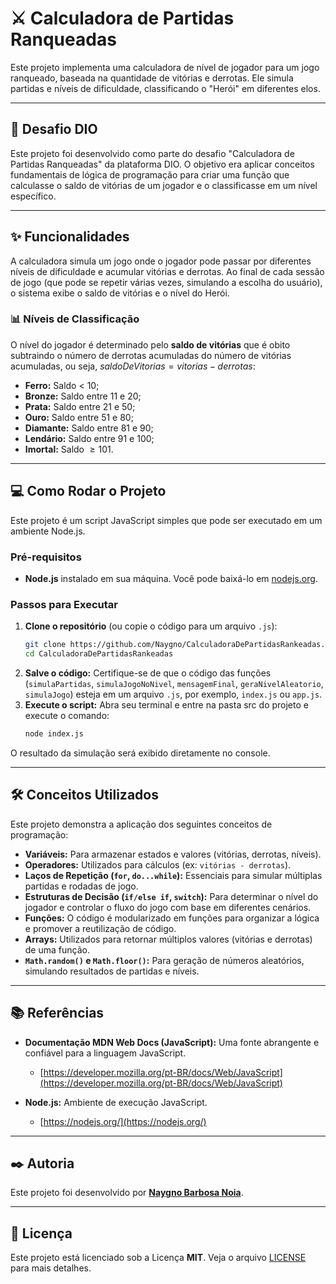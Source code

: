 # ⚔️ Calculadora de Partidas Ranqueadas

Este projeto implementa uma calculadora de nível de jogador para um jogo ranqueado, baseada na quantidade de vitórias e derrotas. Ele simula partidas e níveis de dificuldade, classificando o "Herói" em diferentes elos.

-----

## 🚀 Desafio DIO

Este projeto foi desenvolvido como parte do desafio "Calculadora de Partidas Ranqueadas" da plataforma DIO. O objetivo era aplicar conceitos fundamentais de lógica de programação para criar uma função que calculasse o saldo de vitórias de um jogador e o classificasse em um nível específico.

-----

## ✨ Funcionalidades

A calculadora simula um jogo onde o jogador pode passar por diferentes níveis de dificuldade e acumular vitórias e derrotas. Ao final de cada sessão de jogo (que pode se repetir várias vezes, simulando a escolha do usuário), o sistema exibe o saldo de vitórias e o nível do Herói.

### 📊 Níveis de Classificação

O nível do jogador é determinado pelo **saldo de vitórias** que é obito subtraindo o número de derrotas acumuladas do número de vitórias acumuladas, ou seja, $saldoDeVitorias = vitorias - derrotas$:

  * **Ferro:** Saldo < 10;
  * **Bronze:** Saldo entre 11 e 20;
  * **Prata:** Saldo entre 21 e 50;
  * **Ouro:** Saldo entre 51 e 80;
  * **Diamante:** Saldo entre 81 e 90;
  * **Lendário:** Saldo entre 91 e 100;
  * **Imortal:** Saldo $\ge 101$.

-----

## 💻 Como Rodar o Projeto

Este projeto é um script JavaScript simples que pode ser executado em um ambiente Node.js.

### Pré-requisitos

  * **Node.js** instalado em sua máquina. Você pode baixá-lo em [nodejs.org](https://nodejs.org/).

### Passos para Executar

1.  **Clone o repositório** (ou copie o código para um arquivo `.js`):
    ```bash
    git clone https://github.com/Naygno/CalculadoraDePartidasRankeadas.git
    cd CalculadoraDePartidasRankeadas
    ```
2.  **Salve o código:** Certifique-se de que o código das funções (`simulaPartidas`, `simulaJogoNoNivel`, `mensagemFinal`, `geraNivelAleatorio`, `simulaJogo`) esteja em um arquivo `.js`, por exemplo, `index.js` ou `app.js`.
3.  **Execute o script:** Abra seu terminal e entre na pasta src do projeto e execute o comando:
    ```bash
    node index.js
    ```

O resultado da simulação será exibido diretamente no console.

-----

## 🛠️ Conceitos Utilizados

Este projeto demonstra a aplicação dos seguintes conceitos de programação:

  * **Variáveis:** Para armazenar estados e valores (vitórias, derrotas, níveis).
  * **Operadores:** Utilizados para cálculos (ex: `vitórias - derrotas`).
  * **Laços de Repetição (`for`, `do...while`):** Essenciais para simular múltiplas partidas e rodadas de jogo.
  * **Estruturas de Decisão (`if/else if`, `switch`):** Para determinar o nível do jogador e controlar o fluxo do jogo com base em diferentes cenários.
  * **Funções:** O código é modularizado em funções para organizar a lógica e promover a reutilização de código.
  * **Arrays:** Utilizados para retornar múltiplos valores (vitórias e derrotas) de uma função.
  * **`Math.random()` e `Math.floor()`:** Para geração de números aleatórios, simulando resultados de partidas e níveis.

-----

## 📚 Referências

  * **Documentação MDN Web Docs (JavaScript):** Uma fonte abrangente e confiável para a linguagem JavaScript.
      * [https://developer.mozilla.org/pt-BR/docs/Web/JavaScript](https://developer.mozilla.org/pt-BR/docs/Web/JavaScript)

  * **Node.js:** Ambiente de execução JavaScript.
      * [https://nodejs.org/](https://nodejs.org/)

-----

## ✒️ Autoria

Este projeto foi desenvolvido por **[Naygno Barbosa Noia](https://github.com/Naygno)**.

-----

## 📜 Licença

Este projeto está licenciado sob a Licença **MIT**. Veja o arquivo [LICENSE](https://www.google.com/search?q=LICENSE) para mais detalhes.